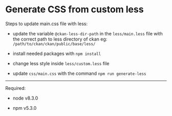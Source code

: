 # Generate CSS from custom less

Steps to update main.css file with less:

- update the variable `@ckan-less-dir-path` in the `less/main.less` file with the correct path to less directory of ckan eg: `/path/to/ckan/ckan/public/base/less/`

- install needed packages with `npm install`

- change less style inside `less/custom.less` file

- update `css/main.css` with the command `npm run generate-less`

---

Required:

- node v8.3.0

- npm  v5.3.0